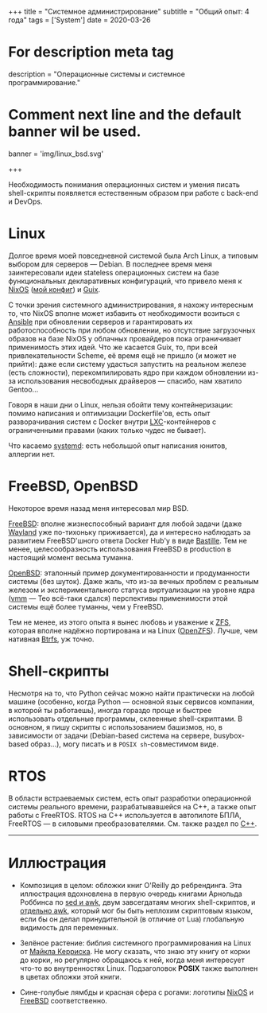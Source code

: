 +++
title = "Системное администрирование"
subtitle = "Общий опыт: 4 года"
tags = ['System']
date = 2020-03-26

# For description meta tag
description = "Операционные системы и системное программирование."

# Comment next line and the default banner wil be used.
banner = 'img/linux_bsd.svg'

+++

Необходимость понимания операционных систем и умения писать shell-скрипты появляется естественным образом при работе с back-end и DevOps.

# Linux

Долгое время моей повседневной системой была Arch Linux, а типовым выбором для серверов — Debian. В последнее время меня заинтересовали идеи stateless операционных систем на базе функциональных декларативных конфигураций, что привело меня к [NixOS](https://nixos.org/) ([мой конфиг](https://git.sr.ht/~alekfed/nix-config)) и [Guix](https://guix.gnu.org/).

С точки зрения системного администрирования, я нахожу интересным то, что NixOS вполне может избавить от необходимости возиться с [Ansible](https://www.ansible.com/) при обновлении серверов и гарантировать их работоспособность при любом обновлении, но отсутствие загрузочных образов на базе NixOS у облачных провайдеров пока ограничивает применимость этих идей. Что же касается Guix, то, при всей привлекательности Scheme, её время ещё не пришло (и может не прийти): даже если систему удасться запустить на реальном железе (есть сложности), перекомпилировать ядро при каждом обновлении из-за использования несвободных драйверов — спасибо, нам хватило Gentoo...

Говоря в наши дни о Linux, нельзя обойти тему контейнеризации: помимо написания и оптимизации Dockerfile'ов, есть опыт разворачивания систем с Docker внутри [LXC](https://linuxcontainers.org/)-контейнеров с ограниченными правами (каких только чудес не бывает).

Что касаемо [systemd](https://systemd.io/): есть небольшой опыт написания юнитов, аллергии нет.

# FreeBSD, OpenBSD

Некоторое время назад меня интересовал мир BSD.

[FreeBSD](https://www.freebsd.org/): вполне жизнеспособный вариант для любой задачи (даже [Wayland](https://wayland.freedesktop.org/) уже по-тихоньку приживается), да и интересно наблюдать за развитием FreeBSD'шного ответа Docker Hub'у в виде [Bastille](https://bastillebsd.org/). Тем не менее, целесообразность использования FreeBSD в production в настоящий момент весьма туманна.

[OpenBSD](https://www.openbsd.org/): эталонный пример документированности и продуманности системы (без шуток). Даже жаль, что из-за вечных проблем с реальным железом и экспериментального статуса виртуализации на уровне ядра ([vmm](http://man.openbsd.org/vmm.4) — Тео всё-таки сдался) перспективы применимости этой системы ещё более туманны, чем у FreeBSD.

Тем не менее, из этого опыта я вынес любовь и уважение к [ZFS](https://en.wikipedia.org/wiki/ZFS), которая вполне надёжно портирована и на Linux ([OpenZFS](https://openzfs.org/wiki/Main_Page)). Лучше, чем нативная [Btrfs](https://btrfs.wiki.kernel.org/index.php/Main_Page), уж точно.

# Shell-скрипты

Несмотря на то, что Python сейчас можно найти практически на любой машине (особенно, когда Python — основной язык сервисов компании, в которой ты работаешь), иногда гораздо проще и быстрее использовать отдельные программы, склеенные shell-скриптами. В основном, я пишу скрипты с использованием башизмов, но, в зависимости от задачи (Debian-based система на сервере, busybox-based образ...), могу писать и в `POSIX sh`-совместимом виде.

# RTOS

В области встраеваемых систем, есть опыт разработки операционной системы реального времени, разрабатывавшейся на C++, а также опыт работы с FreeRTOS. RTOS на C++ используется в автопилоте БПЛА, FreeRTOS — в силовыми преобразователями. См. также раздел по [C++](/ru/skills/cpp/).

___
# Иллюстрация

- Композиция в целом: обложки книг O'Reilly до ребрендинга. Эта иллюстрация вдохновлена в первую очередь книгами Арнольда Роббинса по [sed и awk](https://www.amazon.com/sed-awk-Dale-Dougherty/dp/1565922255/), двум завсегдатаям многих shell-скриптов, и [отдельно awk](https://www.amazon.com/Effective-awk-Programming-Universal-Processing/dp/1491904615/), который мог бы быть неплохим скриптовым языком, если бы он делал принудительной (в отличие от Lua) глобальную видимость для переменных.

- Зелёное растение: библия системного программирования на Linux от [Майкла Керриска](https://www.amazon.com/Linux-Programming-Interface-System-Handbook/dp/1593272200/). Не могу сказать, что знаю эту книгу от корки до корки, но регулярно обращаюсь к ней, когда меня интересует что-то во внутренностях Linux. Подзаголовок **POSIX** также выполнен в цветах обложки этой книги.

- Сине-голубые лямбды и красная сфера с рогами: логотипы [NixOS](https://nixos.org/) и [FreeBSD](https://www.freebsd.org/) соответственно.
